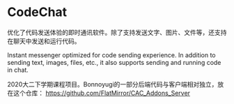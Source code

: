 # CodeChat

优化了代码发送体验的即时通讯软件。除了支持发送文字、图片、文件等，还支持在聊天中发送和运行代码。

Instant messenger optimized for code sending experience. In addition to sending text, images, files, etc., it also supports sending and running code in chat.

2020大二下学期课程项目。Bonnoyugi的一部分后端代码与客户端相对独立，放在这个仓库： https://github.com/FlatMirror/CAC_Addons_Server
